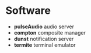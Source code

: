 # Software
* **pulseAudio** audio server
* **compton** composite manager
* **dunst** notification server
* **termite** terminal emulator
